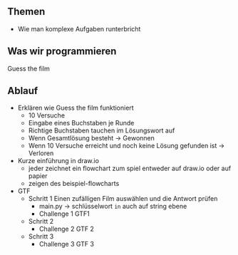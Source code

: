 ## Themen 
* Wie man komplexe Aufgaben runterbricht

## Was wir programmieren
Guess the film

## Ablauf
* Erklären wie Guess the film funktioniert
  * 10 Versuche
  * Eingabe eines Buchstaben je Runde
  * Richtige Buchstaben tauchen im Lösungswort auf
  * Wenn Gesamtlösung besteht -> Gewonnen
  * Wenn 10 Versuche erreicht und noch keine Lösung gefunden ist -> Verloren
* Kurze einführung in draw.io
  * jeder zeichnet ein flowchart zum spiel entweder auf draw.io oder auf papier
  * zeigen des beispiel-flowcharts
* GTF
  * Schritt 1 Einen zufälligen Film auswählen und die Antwort prüfen
    * main.py -> schlüsselwort `in` auch auf string ebene
    * Challenge 1 GTF1
  * Schritt 2
    * Challenge 2 GTF 2
  * Schritt 3
    * Challenge 3 GTF 3